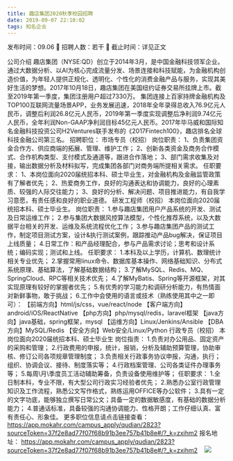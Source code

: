 ```yaml
---
title: 趣店集团2020秋季校园招聘
date: 2019-09-07 22:10:02
tags: 知名企业
---
```

发布时间：09.06   🌟   招聘人数：若干   🌈   截止时间：详见正文
<!-- more -->
公司介绍
趣店集团（NYSE:QD）创立于2014年3月，是中国金融科技领军企业。通过大数据分析、以AI为核心完成流量分发、场景连接和科技赋能，为金融机构创造价值，为年轻人提供正规化、透明化、个性化的消费金融产品与服务，实现其美好生活的梦想。2017年10月18日，趣店集团在美国纽约证券交易所挂牌上市。截至2019年第一季度，集团注册用户超过7330万。
集团连接上百家持牌金融机构及TOP100互联网流量场景APP，业务发展迅速，2018年全年录得总收入76.9亿元人民币，调整后利润26.8亿元人民币，2019年第一季度实现调整后净利润9.74亿元人民币，全年利润Non-GAAP净利润目标45亿元人民币。2017年毕马威和国际知名金融科技投资公司H2Ventures联手发布的《2017Fintech100》，趣店排名全球科技金融公司第三名。
招聘职位：
市场专员（校招）
岗位职责：
1、负责集团资金合作方、供应商端的拓展、管理、维护工作；
2、创新各类资金及商务合作模式、合作机构类型、支付模式及通道等，跟进合作落地；
3、部门需求收集及对接，输出数据分析及材料拟写，完成集团各部门对商务端所提相关需求。
任职要求：
1、本岗位面向2020届统招本科、硕士毕业生，对金融机构及金融监管政策有了解者优先；
2、热爱商务工作，良好的沟通表达和协调能力，良好的心理素质、较强的人际交往能力；
3、良好的分析、解决问题、项目推进能力，有自我学习意愿，有责任感和良好的职业道德。
研发工程师（校招）
本岗位面向2020届统招本科、硕士毕业生。
岗位职责：
1.参与趣店集团用户产品系统的开发、测试及日常运维工作；
2.参与集团大数据风控算法模型，个性化推荐系统，以及大数据平台相关的开发、运维及系统流程优化工作；
3.参与趣店集团产品的测试工作，制定项目测试方案，设计&执行测试案例，跟踪推动产品bug解决，保证项目上线质量；
4.日常工作：和产品经理配合，参与产品需求讨论；思考和设计系统；编码实现；测试和上线。
任职要求：
1.本科及以上学历，计算机、数理统计相关专业优先；
2.掌握常用linux命令、数据库基本操作、网络基础知识、分布式系统原理、基础算法，了解基础数据结构；
3.了解MySQL、Redis、MQ、SpringCloud、RPC等相关技术优先；
4.了解MyBatis、Spring等开源框架，对其实现原理有较好的掌握者优先；
5.有优秀的学习能力和调研分析能力，有热情面对新鲜事物，敢于挑战；
6.工作中会使用的语言或技术（熟练使用其中之一即可）：
【前端方向】html/js/css，vue/react/node
【客户端方向】android/iOS/ReactNative
【php方向】php/mysql/redis，laravel框架
【java方向】java基础，spring框架，mysql
【运维方向】Linux/Jenkins/Ansible
【DBA方向】MySQL/Redis
【安全方向】Web安全/Linux/Python
行政专员（校招）
本岗位面向2020届统招本科、硕士毕业生
岗位指责：
1.负责对办公用品、固定资产的采购和管理；
2.行政费用的申报，统计，报销，分析及辅助预算管理，协助审核、修订公司各项规章管理制度；
3.负责相关行政事务协议申报，沟通，执行；组织、协调会议、接待、制度落实等；
4.行政档案管理、公司各类证件办理事务等；
5.每周\月\季度员工活动辅助筹备，负责设备使用维护等；
任职要求：
1.全日制本科，专业不限，有大型公司行政实习经验者优先；
2.熟悉办公室行政管理知识及工作流程，熟悉公文写作格式，熟练运用OFFICE等办公软件；
3.具有一定的文字功底，能够独立撰写日常公文；具备一定的数据敏感度，有基础的数据分析能力；
4.普通话标准，具备较强的沟通协调能力、性格开朗；工作仔细认真、富有责任心、形象佳。
更多职位信息请点击链接查看：
https://app.mokahr.com/campus_apply/qudian/2823?sourceToken=37f2e8ad77f07f68b91b3ee757b41b8e#/?_k=zxihm2
报名地址：
https://app.mokahr.com/campus_apply/qudian/2823?sourceToken=37f2e8ad77f07f68b91b3ee757b41b8e#/?_k=zxihm2
 
 ![](https://cdn.weiweiblog.cn/20181015134814.png)